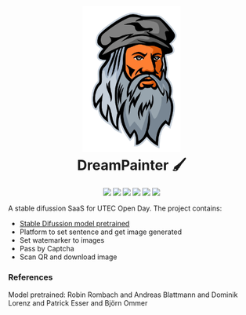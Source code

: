 <h1 align="center">
  <br>
  <a href="#"><img src="./assets/logo.png" alt="" width="200"></a>
  <br>
  DreamPainter 🖌️
  <br>
</h1>
<p align="center">
  <img src="https://img.shields.io/badge/python-3670A0?style=for-the-badge&logo=python&logoColor=ffdd54">
  <img src="https://img.shields.io/badge/react-%2320232a.svg?style=for-the-badge&logo=react&logoColor=%2361DAFB">
  <img src="https://img.shields.io/badge/tailwindcss-%2338B2AC.svg?style=for-the-badge&logo=tailwind-css&logoColor=white">
  <img src="https://img.shields.io/badge/FastAPI-005571?style=for-the-badge&logo=fastapi">
  <img src="https://img.shields.io/badge/PyTorch-%23EE4C2C.svg?style=for-the-badge&logo=PyTorch&logoColor=white">
  <img src="https://img.shields.io/badge/SciPy-%230C55A5.svg?style=for-the-badge&logo=scipy&logoColor=%white">
</p>

A stable difussion SaaS for UTEC Open Day. The project contains:

- [Stable Difussion model pretrained](https://github.com/CompVis/stable-diffusion)
- Platform to set sentence and get image generated
- Set watemarker to images
- Pass by Captcha
- Scan QR and download image


### References 
Model pretrained: Robin Rombach and Andreas Blattmann and Dominik Lorenz and Patrick Esser and Björn Ommer